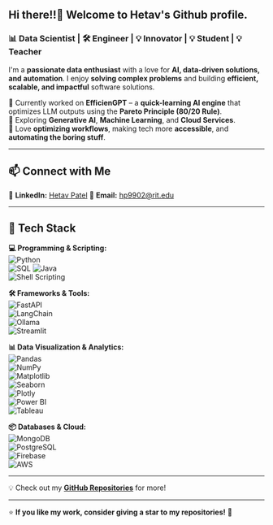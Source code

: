 ## Hi there!!👋 Welcome to Hetav's Github profile.

###  📊 Data Scientist | 🛠️ Engineer | 💡 Innovator | 💡 Student | 💡 Teacher

I'm a **passionate data enthusiast** with a love for **AI, data-driven solutions, and automation**. I enjoy **solving complex problems** and building **efficient, scalable, and impactful** software solutions.  

🔹 Currently worked on **EfficienGPT** – a **quick-learning AI engine** that optimizes LLM outputs using the **Pareto Principle (80/20 Rule)**.  
🔹 Exploring **Generative AI**, **Machine Learning**, and **Cloud Services**.  
🔹 Love **optimizing workflows**, making tech more **accessible**, and **automating the boring stuff**.  

---

## 📫 Connect with Me  

🔗 **LinkedIn:** [Hetav Patel]([https://linkedin.com/in/your-profile](https://www.linkedin.com/in/hetav-patel-a860b418b/))  
📧 **Email:** hp9902@rit.edu    

---

## 🚀 Tech Stack  

**💻 Programming & Scripting:**  
![Python](https://img.shields.io/badge/Python-3776AB?style=for-the-badge&logo=python&logoColor=white)  
![SQL](https://img.shields.io/badge/SQL-4479A1?style=for-the-badge&logo=mysql&logoColor=white) 
![Java](https://img.shields.io/badge/Java-007396?style=for-the-badge&logo=java&logoColor=white)  
![Shell Scripting](https://img.shields.io/badge/Shell_Scripting-121011?style=for-the-badge&logo=gnu-bash&logoColor=white)  


**🛠️ Frameworks & Tools:**  
![FastAPI](https://img.shields.io/badge/FastAPI-009688?style=for-the-badge&logo=fastapi&logoColor=white)  
![LangChain](https://img.shields.io/badge/LangChain-%232C8EBB.svg?&style=for-the-badge)  
![Ollama](https://img.shields.io/badge/Ollama-FF9800?style=for-the-badge)  
![Streamlit](https://img.shields.io/badge/Streamlit-FF4B4B?style=for-the-badge&logo=streamlit&logoColor=white)  

**📊 Data Visualization & Analytics:**  
![Pandas](https://img.shields.io/badge/Pandas-150458?style=for-the-badge&logo=pandas&logoColor=white)  
![NumPy](https://img.shields.io/badge/NumPy-013243?style=for-the-badge&logo=numpy&logoColor=white)  
![Matplotlib](https://img.shields.io/badge/Matplotlib-11557c?style=for-the-badge)  
![Seaborn](https://img.shields.io/badge/Seaborn-1f77b4?style=for-the-badge)  
![Plotly](https://img.shields.io/badge/Plotly-3f4f75?style=for-the-badge&logo=plotly&logoColor=white)  
![Power BI](https://img.shields.io/badge/Power%20BI-F2C811?style=for-the-badge&logo=powerbi&logoColor=black)  
![Tableau](https://img.shields.io/badge/Tableau-E97627?style=for-the-badge&logo=tableau&logoColor=white)  


**📦 Databases & Cloud:**  
![MongoDB](https://img.shields.io/badge/MongoDB-47A248?style=for-the-badge&logo=mongodb&logoColor=white)  
![PostgreSQL](https://img.shields.io/badge/PostgreSQL-336791?style=for-the-badge&logo=postgresql&logoColor=white)  
![Firebase](https://img.shields.io/badge/Firebase-FFCA28?style=for-the-badge&logo=firebase&logoColor=black)  
![AWS](https://img.shields.io/badge/AWS-232F3E?style=for-the-badge&logo=amazonaws&logoColor=white)  



---

💡 Check out my **[GitHub Repositories](https://github.com/Hetav01?tab=repositories)** for more!  

---

⭐ **If you like my work, consider giving a star to my repositories!** 🌟  
